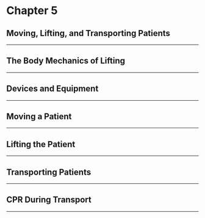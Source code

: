 # Chapter 5
## Moving, Lifting, and Transporting Patients

---

## The Body Mechanics of Lifting

---

## Devices and Equipment

---

## Moving a Patient

---

## Lifting the Patient

---

## Transporting Patients

---

## CPR During Transport

---

